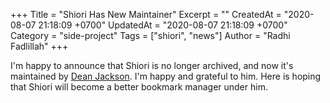 +++
Title = "Shiori Has New Maintainer"
Excerpt = ""
CreatedAt = "2020-08-07 21:18:09 +0700"
UpdatedAt = "2020-08-07 21:18:09 +0700"
Category = "side-project"
Tags = ["shiori", "news"]
Author = "Radhi Fadlillah"
+++

I'm happy to announce that Shiori is no longer archived, and now it's maintained by [Dean Jackson](https://github.com/deanishe). I'm happy and grateful to him. Here is hoping that Shiori will become a better bookmark manager under him.